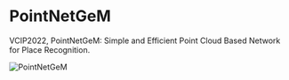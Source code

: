 # PointNetGeM

VCIP2022, PointNetGeM: Simple and Efficient Point Cloud Based Network for Place Recognition.

![PointNetGeM](https://user-images.githubusercontent.com/103916249/197322621-0be44818-1c40-4b2c-95b9-da5670d9571d.png)
